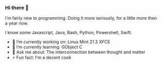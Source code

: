 ### Hi there 👋

I‘m fairly new to programming. Doing it more seriously, for a little more then a year now.

I know some Javascript, Java, Bash, Python, Powershell, Swift.

- 🔭 I’m currently working on: Linux Mint 21.3 XFCE
- 🌱 I’m currently learning: GObject C
- 💬 Ask me about: The interconnection between thought and matter
- ⚡ Fun fact: I'm a decent cook
